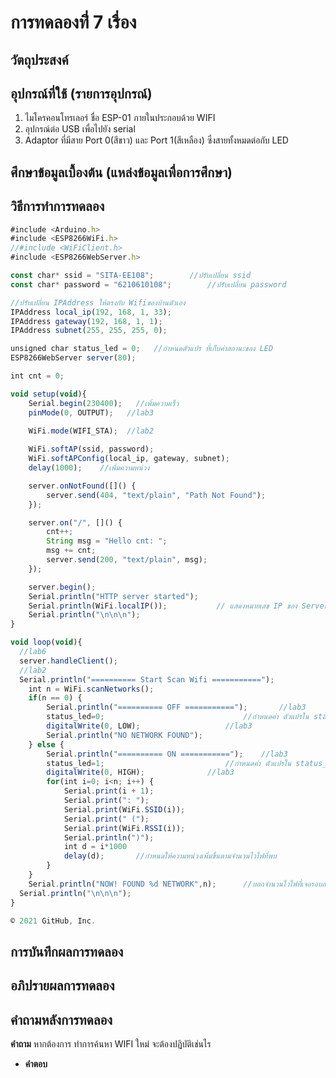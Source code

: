#  การทดลองที่่ 7 เรื่อง 

##  วัตถุประสงค์

##  อุปกรณ์ที่ใช้ (รายการอุปกรณ์)
   1. ไมโครคอนโทรเลอร์ ชื่อ ESP-01 ภายในประกอบด้วย WIFI 
   2. อุปกรณ์ต่อ USB เพื่อไปยัง serial
   3. Adaptor ที่มีสาย Port 0(สีขาว) และ Port 1(สีเหลือง) ซึ่งสายทั้งหมดต่อกับ LED

##  ศึกษาข้อมูลเบื้องต้น (แหล่งข้อมูลเพื่อการศึกษา)

##  วิธีการทำการทดลอง
```javascript
#include <Arduino.h>
#include <ESP8266WiFi.h>
//#include <WiFiClient.h>
#include <ESP8266WebServer.h>

const char* ssid = "SITA-EE108";		//ปรับเปลี่ยน ssid
const char* password = "6210610108";		//ปรับเปลี่ยน password

//ปรับเปลี่ยน IPAddress ให้ตรงกับ Wifiของบ้านตัวเอง
IPAddress local_ip(192, 168, 1, 33);    
IPAddress gateway(192, 168, 1, 1);
IPAddress subnet(255, 255, 255, 0);

unsigned char status_led = 0;   //กำหนดตัวแปร ที่เก็บค่าสถานะของ LED
ESP8266WebServer server(80);

int cnt = 0;

void setup(void){
	Serial.begin(230400);   //เพิ่มความเร็ว
	pinMode(0, OUTPUT);   //lab3

	WiFi.mode(WIFI_STA);  //lab2
  
	WiFi.softAP(ssid, password);
	WiFi.softAPConfig(local_ip, gateway, subnet);
	delay(1000);    //เพิ่มความหน่วง

	server.onNotFound([]() {
		server.send(404, "text/plain", "Path Not Found");
	});

	server.on("/", []() {
		cnt++;
		String msg = "Hello cnt: ";
		msg += cnt;
		server.send(200, "text/plain", msg);
	});

	server.begin();
	Serial.println("HTTP server started");
	Serial.println(WiFi.localIP());           // แสดงหมายเลข IP ของ Server
	Serial.println("\n\n\n");
}

void loop(void){
  //lab6
  server.handleClient();
  //lab2
  Serial.println("========== Start Scan Wifi ===========");
	int n = WiFi.scanNetworks();
	if(n == 0) {
		Serial.println("========== OFF ===========");		//lab3
		status_led=0;                   			//กำหนดค่า ตัวแปรใน status_led=0
		digitalWrite(0, LOW);					//lab3
		Serial.println("NO NETWORK FOUND");
	} else {
		Serial.println("========== ON ===========");	//lab3
		status_led=1;                   		//กำหนดค่า ตัวแปรใน status_led=1
		digitalWrite(0, HIGH);				//lab3
		for(int i=0; i<n; i++) {
			Serial.print(i + 1);
			Serial.print(": ");
			Serial.print(WiFi.SSID(i));
			Serial.print(" (");
			Serial.print(WiFi.RSSI(i));
			Serial.println(")");
			int d = i*1000
			delay(d);		//กำหนดให้ความหน่วงเพิ่มขึ้นตามจำนวนไวไฟที่พบ
		}
	}
	Serial.println("NOW! FOUND %d NETWORK",n);		//บอกจำนวนไวไฟที่เจอรอบสถานที่นั้น
  Serial.println("\n\n\n");
}

© 2021 GitHub, Inc.
```
##  การบันทึกผลการทดลอง

##  อภิปรายผลการทดลอง

##  คำถามหลังการทดลอง
**คำถาม**   หากต้องการ ทำการค้นหา WIFI ใหม่ จะต้องปฏิบัติเช่นไร
*  **คำตอบ** 

